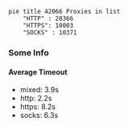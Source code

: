 
```mermaid
pie title 42066 Proxies in list
    "HTTP" : 28366
    "HTTPS": 10003
    "SOCKS" : 10371
```

### Some Info
#### Average Timeout

- mixed: 3.9s
- http: 2.2s
- https: 8.2s
- socks: 6.3s